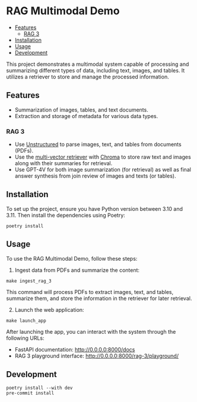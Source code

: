 # RAG Multimodal Demo <!-- omit from toc -->

- [Features](#features)
  - [RAG 3](#rag-3)
- [Installation](#installation)
- [Usage](#usage)
- [Development](#development)


This project demonstrates a multimodal system capable of processing and summarizing different types of data, including text, images, and tables. It utilizes a retriever to store and manage the processed information.

## Features

- Summarization of images, tables, and text documents.
- Extraction and storage of metadata for various data types.

### RAG 3

- Use [Unstructured](https://unstructured.io/) to parse images, text, and tables from documents (PDFs).
- Use the [multi-vector retriever](https://python.langchain.com/docs/modules/data_connection/retrievers/multi_vector) with [Chroma](https://www.trychroma.com/) to store raw text and images along with their summaries for retrieval.
- Use GPT-4V for both image summarization (for retrieval) as well as final answer synthesis from join review of images and texts (or tables).

## Installation

To set up the project, ensure you have Python version between 3.10 and 3.11. Then install the dependencies using Poetry:

```{bash}
poetry install
```

## Usage

To use the RAG Multimodal Demo, follow these steps:

1. Ingest data from PDFs and summarize the content:

```{bash}
make ingest_rag_3
```

This command will process PDFs to extract images, text, and tables, summarize them, and store the information in the retriever for later retrieval.

2. Launch the web application:

```{bash}
make launch_app
```

After launching the app, you can interact with the system through the following URLs:
- FastAPI documentation: http://0.0.0.0:8000/docs
- RAG 3 playground interface: http://0.0.0.0:8000/rag-3/playground/

## Development

```{bash}
poetry install --with dev
pre-commit install
```
